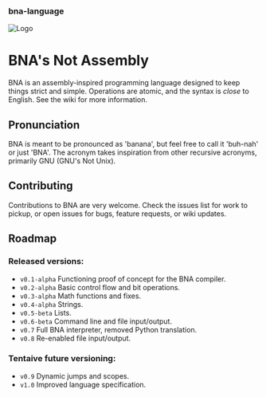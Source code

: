 ### bna-language

![Logo](https://github.com/jfmekker/bna-language/raw/master/logo.png)

# BNA's Not Assembly
BNA is an assembly-inspired programming language designed to keep things strict and simple. Operations are atomic, and the syntax is *close* to English. See the wiki for more information.

## Pronunciation
BNA is meant to be pronounced as 'banana', but feel free to call it 'buh-nah' or just 'BNA'.
The acronym takes inspiration from other recursive acronyms, primarily GNU (GNU's Not Unix).

## Contributing
Contributions to BNA are very welcome. Check the issues list for work to pickup, or open issues for bugs, feature requests, or wiki updates.

## Roadmap

### Released versions:

 - `v0.1-alpha` Functioning proof of concept for the BNA compiler.
 - `v0.2-alpha` Basic control flow and bit operations.
 - `v0.3-alpha` Math functions and fixes.
 - `v0.4-alpha` Strings.
 - `v0.5-beta`  Lists.
 - `v0.6-beta`  Command line and file input/output.
 - `v0.7`       Full BNA interpreter, removed Python translation.
 - `v0.8`       Re-enabled file input/output.

### Tentaive future versioning:

  - `v0.9`      Dynamic jumps and scopes.
  - `v1.0`      Improved language specification.
